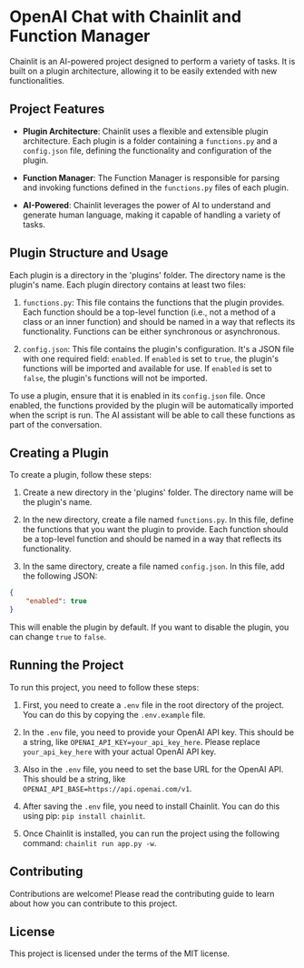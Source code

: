 # OpenAI Chat with Chainlit and Function Manager

Chainlit is an AI-powered project designed to perform a variety of tasks. It is built on a plugin architecture, allowing it to be easily extended with new functionalities.

## Project Features

- **Plugin Architecture**: Chainlit uses a flexible and extensible plugin architecture. Each plugin is a folder containing a `functions.py` and a `config.json` file, defining the functionality and configuration of the plugin.

- **Function Manager**: The Function Manager is responsible for parsing and invoking functions defined in the `functions.py` files of each plugin.

- **AI-Powered**: Chainlit leverages the power of AI to understand and generate human language, making it capable of handling a variety of tasks.

## Plugin Structure and Usage

Each plugin is a directory in the 'plugins' folder. The directory name is the plugin's name. Each plugin directory contains at least two files:

1. `functions.py`: This file contains the functions that the plugin provides. Each function should be a top-level function (i.e., not a method of a class or an inner function) and should be named in a way that reflects its functionality. Functions can be either synchronous or asynchronous.

2. `config.json`: This file contains the plugin's configuration. It's a JSON file with one required field: `enabled`. If `enabled` is set to `true`, the plugin's functions will be imported and available for use. If `enabled` is set to `false`, the plugin's functions will not be imported.

To use a plugin, ensure that it is enabled in its `config.json` file. Once enabled, the functions provided by the plugin will be automatically imported when the script is run. The AI assistant will be able to call these functions as part of the conversation.

## Creating a Plugin

To create a plugin, follow these steps:

1. Create a new directory in the 'plugins' folder. The directory name will be the plugin's name.

2. In the new directory, create a file named `functions.py`. In this file, define the functions that you want the plugin to provide. Each function should be a top-level function and should be named in a way that reflects its functionality.

3. In the same directory, create a file named `config.json`. In this file, add the following JSON:

```json
{
    "enabled": true
}
```

This will enable the plugin by default. If you want to disable the plugin, you can change `true` to `false`.

## Running the Project

To run this project, you need to follow these steps:

1. First, you need to create a `.env` file in the root directory of the project. You can do this by copying the `.env.example` file.

2. In the `.env` file, you need to provide your OpenAI API key. This should be a string, like `OPENAI_API_KEY=your_api_key_here`. Please replace `your_api_key_here` with your actual OpenAI API key.

3. Also in the `.env` file, you need to set the base URL for the OpenAI API. This should be a string, like `OPENAI_API_BASE=https://api.openai.com/v1`.

4. After saving the `.env` file, you need to install Chainlit. You can do this using pip: `pip install chainlit`.

5. Once Chainlit is installed, you can run the project using the following command: `chainlit run app.py -w`.

## Contributing

Contributions are welcome! Please read the contributing guide to learn about how you can contribute to this project.

## License

This project is licensed under the terms of the MIT license.

